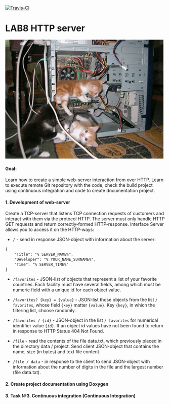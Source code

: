 [![Travis-CI][travis-badge]][travis-builds]

# LAB8  HTTP server

![Cat's server]( https://github.com/ZulusK/lab8/blob/master/res/cat.jpg "Cat's server")

#### Goal:
Learn how to create a simple web-server interaction from over HTTP. Learn to execute remote Git repository with the code, check the build project using continuous integration and code to create documentation project.

#### 1. Development of web-server

Create a TCP-server that listens TCP connection requests of customers and interact with them via the protocol HTTP. The server must only handle HTTP GET requests and return correctly-formed HTTP-response. Interface Server allows you to access it on the HTTP-ways:

* `/` - send in response JSON-object with information about the server:
```
{
    "Title": "% SERVER_NAME%",
    "Developer": "% YOUR_NAME_SURNAME%",
    "Time": "% SERVER_TIME%"
}
```

* ``/favorites`` - JSON-list of objects that represent a list of your favorite countries. Each facility must have several fields, among which must be numeric field with a unique id for each object value.

* ``/favorites? {key} = {value}`` - JSON-list those objects from the list ``/ favorites``, whose field ``{key}`` matter ``{value}``. Key ``{key}``, in which the filtering list, choose randomly.

* ``/favorites / {id}`` - JSON-object in the list ``/ favorites`` for numerical identifier value ``{id}``. If an object id values have not been found to return in response to HTTP Status 404 Not Found.

* ``/file`` - read the contents of the file data.txt, which previously placed in the directory data / project. Send client JSON-object that contains the name, size (in bytes) and text file content.

* ``/file / data`` - in response to the client to send JSON-object with information about the number of digits in the file and the largest number (file data.txt).

#### 2. Create project documentation using Doxygen


#### 3. Task №3. Continuous integration (Continuous Integration)

[travis-badge]: https://travis-ci.org/ZulusK/lab8.svg?branch=master
[travis-builds]: https://travis-ci.org/ZulusK/lab8/builds